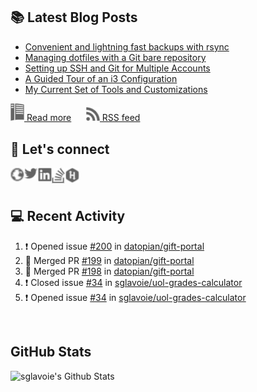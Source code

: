 ## 📚 Latest Blog Posts

<!-- BLOG-POST-LIST:START -->
- [Convenient and lightning fast backups with rsync](https://www.sglavoie.com/posts/2021/07/31/convenient-and-lightning-fast-backups-with-rsync/)
- [Managing dotfiles with a Git bare repository](https://www.sglavoie.com/posts/2021/05/30/managing-dotfiles-with-git-bare-repository/)
- [Setting up SSH and Git for Multiple Accounts](https://www.sglavoie.com/posts/2020/10/03/setting-up-ssh-and-git-for-multiple-accounts/)
- [A Guided Tour of an i3 Configuration](https://www.sglavoie.com/posts/2020/08/15/a-guided-tour-of-an-i3-configuration/)
- [My Current Set of Tools and Customizations](https://www.sglavoie.com/posts/2020/06/06/my-current-set-of-tools-and-customizations/)
<!-- BLOG-POST-LIST:END -->


[<img alt="rss feed" width="22px" src="./assets/readthedocs.svg" /> Read more][website] &nbsp;&nbsp;&nbsp;&nbsp; [<img alt="rss feed" width="22px" src="./assets/rss.svg" /> RSS feed][rss]

## 🔌 Let's connect

[<img align="left" alt="sglavoie.com" width="22px" src="./assets/globe.svg" />][website]
[<img align="left" alt="sgdlavoie | Twitter" width="22px" src="./assets/twitter.svg" />][twitter]
[<img align="left" alt="sglavoie | LinkedIn" width="22px" src="./assets/linkedin.svg" />][linkedin]
[<img align="left" alt="sglavoie | Stackoverflow" width="22px" src="./assets/stackoverflow.svg" />][stackoverflow]
[<img align="left" alt="sglavoie | HackRank" width="22px" src="./assets/hackerrank.svg" />][hackerrank]

<br /><br />

## :computer: Recent Activity

<!--START_SECTION:activity-->
1. ❗️ Opened issue [#200](https://github.com/datopian/gift-portal/issues/200) in [datopian/gift-portal](https://github.com/datopian/gift-portal)
2. 🎉 Merged PR [#199](https://github.com/datopian/gift-portal/pull/199) in [datopian/gift-portal](https://github.com/datopian/gift-portal)
3. 🎉 Merged PR [#198](https://github.com/datopian/gift-portal/pull/198) in [datopian/gift-portal](https://github.com/datopian/gift-portal)
4. ❗️ Closed issue [#34](https://github.com/sglavoie/uol-grades-calculator/issues/34) in [sglavoie/uol-grades-calculator](https://github.com/sglavoie/uol-grades-calculator)
5. ❗️ Opened issue [#34](https://github.com/sglavoie/uol-grades-calculator/issues/34) in [sglavoie/uol-grades-calculator](https://github.com/sglavoie/uol-grades-calculator)
<!--END_SECTION:activity-->


<br />

## GitHub Stats

<img alt="sglavoie's Github Stats" src="https://github-readme-stats.sglavoie.vercel.app/api?username=sglavoie&show_icons=true&title_color=5DC1FF&icon_color=fca311&text_color=e5e5e5&bg_color=000000" />

<br /><br />

[hackerrank]: https://www.hackerrank.com/sglavoie
[rss]: https://www.sglavoie.com/feeds/sglavoie.rss.xml
[website]: https://www.sglavoie.com
[twitter]: https://twitter.com/sgdlavoie
[linkedin]: https://www.linkedin.com/in/sglavoie
[stackoverflow]: https://stackoverflow.com/story/sglavoie
